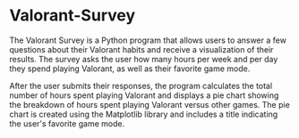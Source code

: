# Valorant-Survey
The Valorant Survey is a Python program that allows users to answer a few questions about their Valorant habits and receive a visualization of their results. The survey asks the user how many hours per week and per day they spend playing Valorant, as well as their favorite game mode.

After the user submits their responses, the program calculates the total number of hours spent playing Valorant and displays a pie chart showing the breakdown of hours spent playing Valorant versus other games. The pie chart is created using the Matplotlib library and includes a title indicating the user's favorite game mode.

